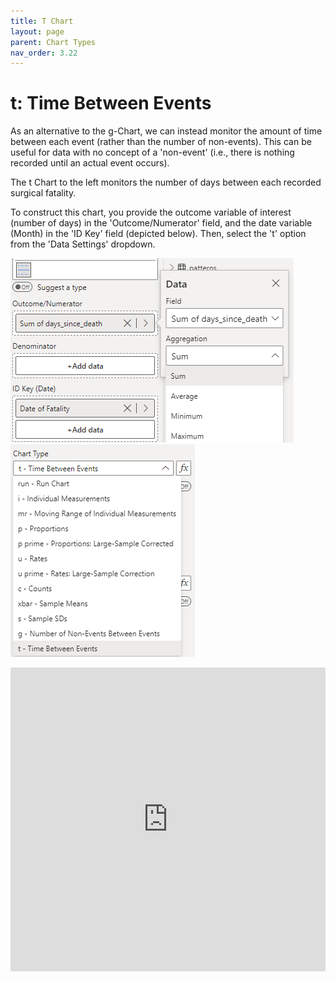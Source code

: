 ```yaml
---
title: T Chart
layout: page
parent: Chart Types
nav_order: 3.22
---
```


# t: Time Between Events
As an alternative to the g-Chart, we can instead monitor the amount of time between each event (rather than the number of non-events). This can be useful for data with no concept of a 'non-event' (i.e., there is nothing recorded until an actual event occurs).

The t Chart to the left monitors the number of days between each recorded surgical fatality.

To construct this chart, you provide the outcome variable of interest (number of days) in the 'Outcome/Numerator' field, and the date variable (Month) in the 'ID Key' field (depicted below). Then, select the 't' option from the 'Data Settings' dropdown.

![t Chart Fields](images\tChartFields.png) ![t Chart Type](images\tChartType.png)

<iframe title="SPCVisualExamplesTesting" width="100%" height="486" src="https://app.powerbi.com/view?r=eyJrIjoiYjg0ZmZlYzQtM2MyMC00NDg0LWIwMWQtOThjNTE2ZjJhOGQ5IiwidCI6IjIzMjA0YzgxLTVlNzYtNDE0ZS04Y2M1LTYzMWI0ODc0ZTIwOCJ9&pageName=ReportSection8083fc94f7deeeec9b94" frameborder="0" allowFullScreen="true"></iframe>
